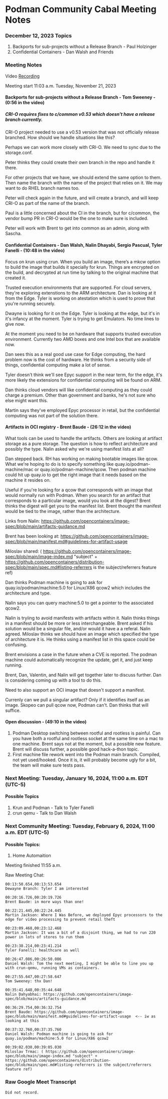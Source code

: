 # Podman Community Cabal Meeting Notes

### December 12, 2023 Topics

 1. Backports for sub-projects without a Release Branch - Paul Holzinger
 2. Confidential Containers - Dan Walsh and Friends


### Meeting Notes
 Video [Recording](https://youtu.be/snmlDKDcMRg)

 Meeting start 11:03 a.m. Tuesday, November 21, 2023


#### Backports for sub-projects without a Release Branch - Tom Sweeney - (0:56 in the video)
##### CRI-O requires fixes to c/common v0.53 which doesn't have a release branch currently.

 CRI-O project needed to use a v0.53 version that was not officially release branched.  How should we handle situations like this?

 Perhaps we can work more closely with CRI-O.  We need to sync due to the storage.conf.

 Peter thinks they could create their own branch in the repo and handle it there.

 For other projects that we have, we should extend the same option to them.  Then name the branch with the name of the project that relies on it.  We may want to do RHEL branch names too.

 Peter will check again in the future, and will create a branch, and will keep CRI-O as part of the name of the branch.

 Paul is a little concerned about the CI in the branch, but for c/common, the vendor bump PR in CRI-O would be the one to make sure is included.

 Peter will work with Brent to get into common as an admin, along with Sascha.

#### Confidential Containers - Dan Walsh, Nalin Dhayabi, Sergio Pascual, Tyler Fanelli - (10:48 in the video)

 Focus on krun using crun.  When you build an image, there’s a mkcw option to build the image that builds it specially for krun.  Things are encrypted on the build, and decrypted at run time by talking to the original machine that created it.  

 Trusted execution environments that are supported.  For cloud servers, they're exploring extenstions to the ARM architecture.  Dan is looking at it from the Edge.  Tyler is working on atestation which is used to prove that you're running securely.

 Dwayne is looking for it on the Edge.  Tyler is looking at the edge, but it's in it's infancy at the moment.  Tyler is trying to get Emulators.  No time lines to give now.

 At the moment you need to be on hardware that supports trusted execution environment.  Currently two AMD boxes and one Intel box that are available now.

 Dan sees this as a real good use case for Edge computing, the hard problem now is the cost of hardware.  He thinks from a security side of things, confidential computing make a lot of sense.

 Tyler doesn't think we'll see Epyc support in the near term, for the edge, it's more likely the extensions for confidential computing will be found on ARM.

 Dan thinks cloud vendors will like confidential computing as they could charge a premium.  Other than government and banks, he's not sure who else might want this.

 Martin says they've employed Epyc processor in retail, but the confidential computing was not part of the solution there.

#### Artifacts in OCI registry - Brent Baude - (26:12 in the video)

 What tools can be used to handle the artifacts.  Others are looking at artifact storage as a pure storage.  The question is how to reflect architecture and possibly the type.  Nalin asked why we're using manifest lists at all?

 Dan stepped back.  RH has working on making bootable images like qcow.  What we're hoping to do is to specify something like quay.io/podman-machine/mac or quay.io/podman-machine/qcow.  Then podman machine could hit up quay.io to get the right image that it needs based on the machine it resides on.

 Useful if you're looking for a qcow that corresponds with an image that would normally run with Podman.  When you search for an artifact that corresponds to a particular image, would you look at the digest? Brent thinks the digest will get you to the manifest list.  Brent thought the manifest would be tied to the image, rather than the architecture.

 Links from Nalin:
 https://github.com/opencontainers/image-spec/blob/main/artifacts-guidance.md

 Brent has been looking at:
 https://github.com/opencontainers/image-spec/blob/main/manifest.md#guidelines-for-artifact-usage

 Miloslav shared:
 ( https://github.com/opencontainers/image-spec/blob/main/image-index.md "subject" + https://github.com/opencontainers/distribution-spec/blob/main/spec.md#listing-referrers is the subject/referrers feature ref)


 Dan thinks Podman machine is going to ask for quay.io/podman/machine:5.0 for Linux/X86 qcow2 which includes the architecture and type.

 Nalin says you can query machine:5.0 to get a pointer to the associated qcow2.

 Nalin is tryiing to avoid manifests with artifacts within it.  Nalin thinks things in a manifest should be more or less interchangeable.  Brent asked if his solution would be a singular file, and/or would it have a a referal.  Nalin agreed.  Miloslav thinks we should have an image which specified the type of architecture it is.  He thinks using a manifest list in this space could be confusing.

 Brent envisions a case in the future when a CVE is reported.  The podman machine could automatically recognize the update, get it, and just keep running.

 Brent, Dan, Valentin, and Nalin will get together later to discuss further.  Dan is considering coming up with a tool to do this.

 Need to also support an OCI image that doesn't support a manifest.

 Currenly can we pull a singular artifact?  Only if it identifies itself as an image.   Skopeo can pull qcow now, Podman can't.  Dan thinks that will suffice.

#### Open discussion - (49:10 in the video)
 1. Podman Desktop switching between rootful and rootless is painful.  Can you have both a rootful and rootless socket at the same time on a mac to one machine.  Brent says not at the moment, but a possible new feature.  Brent will discuss further, a possible good hack-a-thon topic.
 2. First machine file rework went into the Podman main branch.  Compiled, not yet used/hooked.  Once it is, it will probably become ugly for a bit, the team will make sure tests pass.
  
### Next Meeting: Tuesday, January 16, 2024, 11:00 a.m. EDT (UTC-5)


#### Possible Topics
 1. Krun and Podman - Talk to Tyler Fanelli
 2. crun qemu - Talk to Dan Walsh


### Next Community Meeting: Tuesday, February 6, 2024, 11:00 a.m. EDT (UTC-5)

#### Possible Topics:
 1. Home Automaition

 Meeting finished 11:55 a.m.

 Raw Meeting Chat:

 ```
00:13:50.654,00:13:53.654
Dewayne Branch: Tyler I am interested

00:20:16.726,00:20:19.726
Brent Baude: in more ways than one!

00:22:21.445,00:22:24.445
Martin Jackson: Where I Was Before, we deployed Epyc processors to the edge for video processing to prevent retail theft

00:23:09.468,00:23:12.468
Martin Jackson: It was a bit of a disjoint thing, we had to run 220 power in lots of stores to run them

00:23:38.214,00:23:41.214
Tyler Fanelli: healthcare as well

00:26:47.086,00:26:50.086
Daniel Walsh: Tom the next meeting, I might be able to line you up with crun-qemu, running VMs as containers.

00:27:55.647,00:27:58.647
Tom Sweeney: thx Dan!

00:35:41.648,00:35:44.648
Nalin Dahyabhai: https://github.com/opencontainers/image-spec/blob/main/artifacts-guidance.md

00:36:29.754,00:36:32.754
Brent Baude: https://github.com/opencontainers/image-spec/blob/main/manifest.md#guidelines-for-artifact-usage  <-- iw as looking at this

00:37:32.760,00:37:35.760
Daniel Walsh: Podman machine is going to ask for quay.io/podman/machine:5.0 for Linux/X86 qcow2

00:39:02.030,00:39:05.030
Miloslav Trmac: ( https://github.com/opencontainers/image-spec/blob/main/image-index.md "subject" + https://github.com/opencontainers/distribution-spec/blob/main/spec.md#listing-referrers is the subject/referrers feature ref)

 ```

### Raw Google Meet Transcript

 ```
Did not record.
 ```
